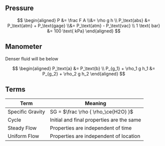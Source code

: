 ## Pressure

$$
\begin{aligned}
P
&= \frac F A \\&= \rho g h \\
P_\text{abs} 
&= P_\text{atm} + P_\text{gage} \\&= P_\text{atm} - P_\text{vac} \\
1 \text{ bar} &= 100 \text{ kPa}
\end{aligned}
$$

## Manometer

Denser fluid will be below

$$
\begin{aligned}
P_\text{a} &= P_\text{b} \\
P_{g_1} + \rho_1 g h_1
&= P_{g_2} + \rho_2 g h_2
\end{aligned}
$$

## Terms

| Term             | Meaning                                   |
| ---------------- | ----------------------------------------- |
| Specific Gravity | SG = $\frac \rho { \rho_\ce{H2O} }$       |
| Cycle            | Initial and final properties are the same |
| Steady Flow      | Properties are independent of time        |
| Uniform Flow     | Properties are independent of location    |


